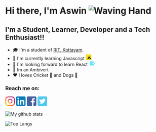 # Hi there, I'm Aswin <img alt="Waving Hand" src="gif/wave.gif" width="30px">


## I'm a Student, Learner, Developer and a Tech Enthusiast!!
- 🎓 I'm a student of [RIT, Kottayam][ritSite].
- 📖 I'm currently learning Javascript <img alt="Javascript" src="icons/js.svg" width="18px">
- 📔 I'm looking forward to learn React <img alt="React" src="icons/react.svg" width="18px">
- 🙊 Im an Ambivert
- ♥ I loves Cricket 🏏 and Dogs 🐶


### Reach me on:
[<img alt="Instagram" src="icons/insta.svg" float="left" width="30px">][myInsta] [<img alt="LinkedIn" src="icons/linkedin.svg" float="left" width="30px">][myln]
[<img alt="Facebook" src="icons/facebook.svg" float="left" width="30px">][myFB] [<img alt="Twitter" src="icons/twitter.svg" float="left" width="30px">][myTwitter]


![My github stats](https://github-readme-stats.vercel.app/api?username=aswinkr77&count_private=true&show_icons=true&theme=vue)

![Top Langs](https://github-readme-stats.vercel.app/api/top-langs/?username=aswinkr77&theme=vue)


[ritSite]: http://www.rit.ac.in/
[myInsta]: https://www.instagram.com/__ash_things__/
[myln]: https://www.linkedin.com/in/aswinkr77/
[myFB]: https://www.facebook.com/aswinkr77
[myTwitter]: https://twitter.com/aswinkr77